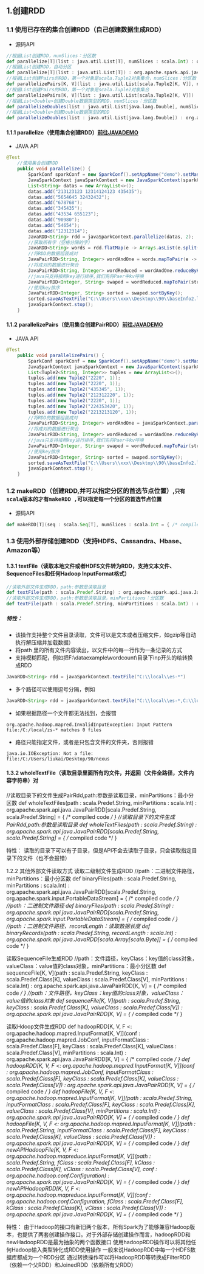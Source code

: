 ## 1.创建RDD
### 1.1 使用已存在的集合创建RDD（自己创建数据生成RDD）
* 源码API
```scala
//根据List创建RDD，numSlices：分区数
def parallelize[T](list : java.util.List[T], numSlices : scala.Int) : org.apache.spark.api.java.JavaRDD[T] = { /* compiled code */ }
//根据List创建RDD，自动分区
def parallelize[T](list : java.util.List[T]) : org.apache.spark.api.java.JavaRDD[T] = { /* compiled code */ }
//根据List创建Pairs的RDD，第一个对象是scala.Tuple2对象集合，numSlices：分区数
def parallelizePairs[K, V](list : java.util.List[scala.Tuple2[K, V]], numSlices : scala.Int) : org.apache.spark.api.java.JavaPairRDD[K, V] = { /* compiled code */ }
//根据List创建Pairs的RDD，第一个对象是scala.Tuple2对象集合
def parallelizePairs[K, V](list : java.util.List[scala.Tuple2[K, V]]) : org.apache.spark.api.java.JavaPairRDD[K, V] = { /* compiled code */ }
//根据List<Double>创建Double数据类型的RDD，numSlices：分区数
def parallelizeDoubles(list : java.util.List[java.lang.Double], numSlices : scala.Int) : org.apache.spark.api.java.JavaDoubleRDD = { /* compiled code */ }
//根据List<Double>创建Double数据类型的RDD
def parallelizeDoubles(list : java.util.List[java.lang.Double]) : org.apache.spark.api.java.JavaDoubleRDD = { /* compiled code */ }
```
#### 1.1.1 parallelize（使用集合创建RDD）[前往JAVADEMO](https://github.com/lk6678979/owp-spark/blob/master/java-rdd/src/main/java/com/owp/rdddemo/Parallelize.java)   
* JAVA API
```java
@Test
    //使用集合创建RDD
    public void parallelize() {
        SparkConf sparkConf = new SparkConf().setAppName("demo").setMaster("local").set("spark.executor.memory", "1g");
        JavaSparkContext javaSparkContext = new JavaSparkContext(sparkConf);
        List<String> datas = new ArrayList<>();
        datas.add("213123123 12314124123 435435");
        datas.add("5654645 32432432");
        datas.add("678768");
        datas.add("345435");
        datas.add("43534 655123");
        datas.add("90980");
        datas.add("54654");
        datas.add("12312314");
        JavaRDD<String> rdd = javaSparkContext.parallelize(datas, 2);
        //获取所有字（空格分隔的字）
        JavaRDD<String> words = rdd.flatMap(e -> Arrays.asList(e.split(" ")).iterator());
        //将RDD的数据组装成对
        JavaPairRDD<String, Integer> wordAndOne = words.mapToPair(e -> new Tuple2<>(e, 1));
        //将成对的数据进行聚合
        JavaPairRDD<String, Integer> wordReduced = wordAndOne.reduceByKey((integer, integer2) -> integer + integer2);
        //java只支持按照key进行排序,我们先将Paer中kv呼唤
        JavaPairRDD<Integer, String> swaped = wordReduced.mapToPair(stringIntegerTuple2 -> stringIntegerTuple2.swap());
        //使用key排序
        JavaPairRDD<Integer, String> sorted = swaped.sortByKey();
        sorted.saveAsTextFile("C:\\Users\\xxx\\Desktop\\90\\baseInfo2.log");
        javaSparkContext.stop();
    }
```
#### 1.1.2 parallelizePairs（使用集合创建PairRDD）[前往JAVADEMO](https://github.com/lk6678979/owp-spark/blob/master/java-rdd/src/main/java/com/owp/rdddemo/ParallelizePairs.java)   
* JAVA API
```java
@Test
    public void parallelizePairs() {
        SparkConf sparkConf = new SparkConf().setAppName("demo").setMaster("local").set("spark.executor.memory", "1g");
        JavaSparkContext javaSparkContext = new JavaSparkContext(sparkConf);
        List<Tuple2<String, Integer>> tuples = new ArrayList<>();
        tuples.add(new Tuple2("2220", 1));
        tuples.add(new Tuple2("2220", 1));
        tuples.add(new Tuple2("435345", 1));
        tuples.add(new Tuple2("212312220", 1));
        tuples.add(new Tuple2("2220", 1));
        tuples.add(new Tuple2("224353420", 1));
        tuples.add(new Tuple2("2213213120", 1));
        //将RDD的数据组装成对
        JavaPairRDD<String, Integer> wordAndOne = javaSparkContext.parallelizePairs(tuples, 3);
        //将成对的数据进行聚合
        JavaPairRDD<String, Integer> wordReduced = wordAndOne.reduceByKey((integer, integer2) -> integer + integer2);
        //java只支持按照key进行排序,我们先将Paer中kv呼唤
        JavaPairRDD<Integer, String> swaped = wordReduced.mapToPair(stringIntegerTuple2 -> stringIntegerTuple2.swap());
        //使用key排序
        JavaPairRDD<Integer, String> sorted = swaped.sortByKey();
        sorted.saveAsTextFile("C:\\Users\\xxx\\Desktop\\90\\baseInfo2.log");
        javaSparkContext.stop();
    }
```
### 1.2 makeRDD（创建RDD,并可以指定分区的首选节点位置）,` 只有scala版本的才有makeRDD ,可以指定每一个分区的首选节点位置 `  
* 源码API
```scala
def makeRDD[T](seq : scala.Seq[T], numSlices : scala.Int = { /* compiled code */ }) 
```
### 1.3 使用外部存储创建RDD（支持HDFS、Cassandra、Hbase、Amazon等）
#### 1.3.1 textFile（读取本地文件或者HDFS文件转为RDD，支持文本文件、SequenceFiles和任何Hadoop InputFormat格式）
```scala
//读取外部文件生成RDD，path:参数是读取目录
def textFile(path : scala.Predef.String) : org.apache.spark.api.java.JavaRDD[scala.Predef.String] = { /* compiled code */ }
//读取外部文件生成RDD，path:参数是读取目录，minPartitions：分区数
def textFile(path : scala.Predef.String, minPartitions : scala.Int) : org.apache.spark.api.java.JavaRDD[scala.Predef.String] = { /* compiled code */ }
```
##### 特性：
* 该操作支持整个文件目录读取，文件可以是文本或者压缩文件，如gzip等自动执行解压缩并加载数据）
* 将path 里的所有文件内容读出，以文件中的每一行作为一条记录的方式
* 支持模糊匹配，例如把F:\dataexample\wordcount\目录下inp开头的给转换成RDD
```java
JavaRDD<String> rdd = javaSparkContext.textFile("C:\\local\\es-*")
```
* 多个路径可以使用逗号分隔，例如
```java
JavaRDD<String> rdd = javaSparkContext.textFile("C:\\local\\es-*,C:\\local\\zs-*")
```
* 如果根据路径一个文件都无法找到，会报错
```shell
org.apache.hadoop.mapred.InvalidInputException: Input Pattern file:/C:/local/zs-* matches 0 files
```
* 路径只能指定文件，或者是只包含文件的文件夹，否则报错
```shell
java.io.IOException: Not a file: file:/C:/Users/liukai/Desktop/90/nexus
```

#### 1.3.2 wholeTextFile（读取目录里面所有的文件，并返回（文件全路径，文件内容字符串）对
//读取目录下的文件生成PairRdd,path:参数是读取目录，minPartitions：最小分区数
def wholeTextFiles(path : scala.Predef.String, minPartitions : scala.Int) : org.apache.spark.api.java.JavaPairRDD[scala.Predef.String, scala.Predef.String] = { /* compiled code */ }
//读取目录下的文件生成PairRdd,path:参数是读取目录
def wholeTextFiles(path : scala.Predef.String) : org.apache.spark.api.java.JavaPairRDD[scala.Predef.String, scala.Predef.String] = { /* compiled code */ }

特性：
读取的目录下可以有子目录，但是API不会去读取子目录，只会读取指定目录下的文件（也不会报错）

1.2.2 其他外部文件读取方式
读取二级制文件生成RDD
//path：二进制文件路径，minPartitions：最小分区数
def binaryFiles(path : scala.Predef.String, minPartitions : scala.Int) : org.apache.spark.api.java.JavaPairRDD[scala.Predef.String, org.apache.spark.input.PortableDataStream] = { /* compiled code */ }
//path：二进制文件路径
def binaryFiles(path : scala.Predef.String) : org.apache.spark.api.java.JavaPairRDD[scala.Predef.String, org.apache.spark.input.PortableDataStream] = { /* compiled code */ }
//path：二进制文件路径，recordLength：读取数据长度
def binaryRecords(path : scala.Predef.String, recordLength : scala.Int) : org.apache.spark.api.java.JavaRDD[scala.Array[scala.Byte]] = { /* compiled code */ }

读取SequenceFile生成RDD
//path：文件路径，keyClass：key值的class对象，valueClass：value值的class对象，minPartitions：最小分区数
def sequenceFile[K, V](path : scala.Predef.String, keyClass : scala.Predef.Class[K], valueClass : scala.Predef.Class[V], minPartitions : scala.Int) : org.apache.spark.api.java.JavaPairRDD[K, V] = { /* compiled code */ }
//path：文件路径，keyClass：key值的class对象，valueClass：value值的class对象
def sequenceFile[K, V](path : scala.Predef.String, keyClass : scala.Predef.Class[K], valueClass : scala.Predef.Class[V]) : org.apache.spark.api.java.JavaPairRDD[K, V] = { /* compiled code */ }

读取Hdoop文件生成RDD
def hadoopRDD[K, V, F <: org.apache.hadoop.mapred.InputFormat[K, V]](conf : org.apache.hadoop.mapred.JobConf, inputFormatClass : scala.Predef.Class[F], keyClass : scala.Predef.Class[K], valueClass : scala.Predef.Class[V], minPartitions : scala.Int) : org.apache.spark.api.java.JavaPairRDD[K, V] = { /* compiled code */ }
def hadoopRDD[K, V, F <: org.apache.hadoop.mapred.InputFormat[K, V]](conf : org.apache.hadoop.mapred.JobConf, inputFormatClass : scala.Predef.Class[F], keyClass : scala.Predef.Class[K], valueClass : scala.Predef.Class[V]) : org.apache.spark.api.java.JavaPairRDD[K, V] = { /* compiled code */ }
def hadoopFile[K, V, F <: org.apache.hadoop.mapred.InputFormat[K, V]](path : scala.Predef.String, inputFormatClass : scala.Predef.Class[F], keyClass : scala.Predef.Class[K], valueClass : scala.Predef.Class[V], minPartitions : scala.Int) : org.apache.spark.api.java.JavaPairRDD[K, V] = { /* compiled code */ }
def hadoopFile[K, V, F <: org.apache.hadoop.mapred.InputFormat[K, V]](path : scala.Predef.String, inputFormatClass : scala.Predef.Class[F], keyClass : scala.Predef.Class[K], valueClass : scala.Predef.Class[V]) : org.apache.spark.api.java.JavaPairRDD[K, V] = { /* compiled code */ }
def newAPIHadoopFile[K, V, F <: org.apache.hadoop.mapreduce.InputFormat[K, V]](path : scala.Predef.String, fClass : scala.Predef.Class[F], kClass : scala.Predef.Class[K], vClass : scala.Predef.Class[V], conf : org.apache.hadoop.conf.Configuration) : org.apache.spark.api.java.JavaPairRDD[K, V] = { /* compiled code */ }
def newAPIHadoopRDD[K, V, F <: org.apache.hadoop.mapreduce.InputFormat[K, V]](conf : org.apache.hadoop.conf.Configuration, fClass : scala.Predef.Class[F], kClass : scala.Predef.Class[K], vClass : scala.Predef.Class[V]) : org.apache.spark.api.java.JavaPairRDD[K, V] = { /* compiled code */ }

特性：
由于Hadoop的接口有新旧两个版本，所有Spark为了能够兼容Hadoop版本，也提供了两套创建操作接口。对于外部存储创建操作而言，hadoopRDD和newHadoopRDD是最为抽象的两个函数接口
使用hadoopRDD操作可以将其他任何Hadoop输入类型转化成RDD使用操作
一般来说HadoopRDD中每一个HDFS数据库都成为一个RDD分区
通过转换操作可以将HadoopRDD等转换成FilterRDD（依赖一个父RDD）和JoinedRDD（依赖所有父RDD）
